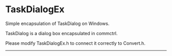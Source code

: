 # TaskDialogEx
Simple encapsulation of TaskDialog on Windows.

TaskDialog is a dialog box encapsulated in commctrl.

Please modify TaskDialogEx.h to connect it correctly to Convert.h.

- - -
